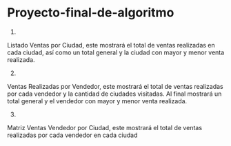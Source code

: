 # Proyecto-final-de-algoritmo
1.
Listado Ventas por Ciudad, este mostrará el total de ventas realizadas en cada
ciudad, así como un total general y la ciudad con mayor y menor venta realizada.

2.
Ventas Realizadas por Vendedor, este mostrará el total de ventas realizadas por
cada vendedor y la cantidad de ciudades visitadas. Al final mostrará un total general
y el vendedor con mayor y menor venta realizada. 

3.
Matriz Ventas Vendedor por Ciudad, este mostrará el total de ventas realizadas
por cada vendedor en cada ciudad